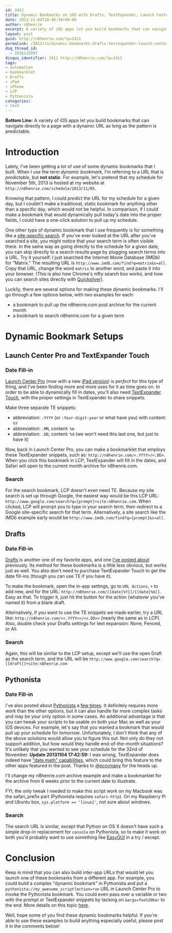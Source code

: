 ```yaml
---
id: 2411
title: Dynamic Bookmarks on iOS with Drafts, TextExpander, Launch Center Pro, and Pythonista
date: 2013-11-04T10:48:39+00:00
author: n8henrie
excerpt: A variety of iOS apps let you build bookmarks that can navigate directly to a page with a dynamic URL as long as the pattern is predictable.
layout: post
guid: http://n8henrie.com/?p=2411
permalink: /2013/11/dynamic-bookmarks-drafts-textexpander-launch-center-pro-pythonista/
dsq_thread_id:
  - 1936122097
disqus_identifier: 2411 http://n8henrie.com/?p=2411
tags:
- automation
- bookmarklet
- Drafts
- iPad
- iPhone
- LCP
- Pythonista
categories:
- tech
---
```

**Bottom Line:** A variety of iOS apps let you build bookmarks that can navigate directly to a page with a dynamic URL as long as the pattern is predictable.<!--more-->

# Introduction

Lately, I've been getting a lot of use of some dynamic bookmarks that I built. When I use the term _dynamic bookmark_, I'm referring to a URL that is _predictable_, but **not static**. For example, let's pretend that my schedule for November 5th, 2013 is hosted at my website at `http://n8henrie.com/schedule/2013/11/05`.

Knowing that pattern, I could _predict_ the URL for my schedule for a given day, but I couldn't make a traditional, static bookmark for anything other than a specific day, which would not be helpful. In comparison, if I could make a bookmark that would dynamically pull today's date into the proper fields, I could have a one-click solution to pull up my schedule.

One other type of dynamic bookmark that I use frequently is for something like a <a target="_blank" href="http://www.google.com/insidesearch/tipstricks/all.html">site-specific search</a>. If you've ever looked at the URL after you've searched a site, you might notice that your search term is often visible there. In the same way as going directly to the schedule for a given date, you can skip directly to a search results page by plugging search terms into a URL. Try it yourself: I just searched the Internet Movie Database (IMDb) for "Matrix." The resulting URL is `http://www.imdb.com/find?q=matrix&s=all`. Copy that URL, change the word `matrix` to another word, and paste it into your browser. (This is also how Chrome's nifty search box works, and how you can search sites directly with <a target="_blank" href="http://qsapp.com/" title="Quicksilver — Mac OS X at your Fingertips">Quicksilver</a>).

Luckily, there are several options for making these dynamic bookmarks. I'll go through a few options below, with two examples for each:

  * a bookmark to pull up the n8henrie.com post archive for the current month
  * a bookmark to search n8henrie.com for a given term

# Dynamic Bookmark Setups

## Launch Center Pro and TextExpander Touch

### Date Fill-in

<a target="_blank" href="https://itunes.apple.com/us/app/launch-center-pro/id532016360?mt=8&at=10l5H6">Launch Center Pro</a> (now with a new <a href="https://itunes.apple.com/us/app/launch-center-pro-for-ipad/id799664902?mt=8&at=10l5H6" target="_blank">iPad version</a>) is _perfect_ for this type of thing, and I've been finding more and more uses for it as time goes on. In order to be able to dynamically fill in dates, you'll also need <a target="_blank" href="https://itunes.apple.com/us/app/textexpander/id326180690?mt=8&at=10l5H6">TextExpander Touch</a>, with the proper settings in TextExpander to share snippets.

Make three separate TE snippets:

  * abbreviation: `.YYYY` (or `:four-digit-year` or what have you) with content: `%Y`
  * abbreviation: `.MM`, content: `%m`
  * abbreviation: `.DD`, content: `%d` (we won't need this last one, but just to have it)

Now, back in Launch Center Pro, you can make a bookmarklet that employs these TextExpander snippets, such as: `http://n8henrie.com/<.YYYY>/<.DD>`. When you click this bookmark in LCP, TextExpander will fill in the dates, and Safari will open to the current month archive for n8henrie.com.

### Search

For the search bookmark, LCP doesn't even need TE. Because my site search is set up through Google, the easiest way would be this LCP URL: `http://www.google.com/search?q=[prompt]+site:n8henrie.com`. When clicked, LCP will prompt you to type in your search term, then redirect to a Google site-specific search for that term. Alternatively, a site search like the IMDb example early would be `http://www.imdb.com/find?q=[prompt]&s=all`.

## Drafts

### Date Fill-in

<a target="_blank" href="https://itunes.apple.com/us/app/drafts/id502385074?mt=8&at=10l5H6" title="Drafts - Agile Tortoise">Drafts</a> is another one of my favorite apps, and one [I've posted about](http://n8henrie.com/tag/drafts/) previously. Its method for these bookmarks is a little less obvious, but works just as well. You also don't need to purchase TextExpander Touch to get the date fill-ins (though you can use TE if you have it).

To make the bookmark, open the in-app settings, go to `URL Actions`, `+` to add new, and for the URL: `http://n8henrie.com/[[date|%Y]]/[[date|%m]]`. Easy as that. To trigger it, just hit the button for the action (whatever you've named it) from a blank draft.

Alternatively, if you want to use the TE snippets we made earlier, try a URL like: `http://n8henrie.com/<<.YYYY>>/<<.DD>>` (nearly the same as in LCP). Also, double check your Drafts settings for text expansion: None, Fenced, or All.

### Search

Again, this will be similar to the LCP setup, except we'll use the open Draft as the search term, and the URL will be `http://www.google.com/search?q=[[draft]]+site:n8henrie.com`

## Pythonista

### Date Fill-in

I've also posted about <a target="_blank" href="https://itunes.apple.com/us/app/pythonista/id528579881?mt=8&uo=4&at=10l5H6" title="Pythonista">Pythonista</a> a [few times](http://n8henrie.com/tag/pythonista). It definitely requires more work than the other options, but it can also handle far more complex tasks and may be your only option in some cases. An additional advantage is that you can tweak your scripts to be usable on both your Mac as well as your iOS devices. For example, let's say that you wanted a bookmark that would pull up your schedule for _tomorrow_. Unfortunately, I don't think that any of the above solutions would allow you to figure this out. Not only do they not support addition, but how would they handle end-of-the-month situations? It's unlikely that you wanted to see your schedule for the 32nd of November. **Update 20131104 17:42:59:** I was wrong, TextExpander does indeed have <a href="http://smilesoftware.com/blog/entry/textexpander-date-and-time-math" target="_blank">"date math" capabilities</a>, which could bring this feature to the other apps featured in the post. Thanks to <a href="https://twitter.com/ecormany" target="_blank">@ecormany</a> for the heads up.

I'll change my n8henrie.com archive example and make a bookmarklet for the archive from 6 weeks prior to the current date to illustrate.

<script src="http://pastebin.com/embed_js.php?i=qs1G0GHM"></script>

FYI, the only tweak I needed to make this script work on my Macbook was the safari_prefix part (Pythonista requires `safari-http`). On my Raspberry Pi and Ubuntu box, `sys.platform == 'linux2'`, not sure about windows.

### Search

The search URL is similar, except that Python on OS X doesn't have such a simple drop-in replacement for `console` on Pythonista, so to make it work on both you'd probably want to use something like <a target="_blank" href="http://easygui.sourceforge.net">EasyGUI</a> in a try / except.

<script src="http://pastebin.com/embed_js.php?i=Ju99jhz5"></script>

# Conclusion

Keep in mind that you can also build inter-app URLs that would let you launch one of these bookmarks from a different app. For example, you could build a complex "dynamic bookmark" in Pythonista and put a `pythonista://my_awesome_script?action=run` URL in Launch Center Pro to invoke the Pythonista bookmark. You could even pass over a variable or two with the prompt or TextExpander snippets by tacking on `&args=foo%20bar` to the end. More details on this topic <a target="_blank" href="http://omz-software.com/pythonista/docs/ios/urlscheme.html">here</a>.

Well, hope some of you find these dynamic bookmarks helpful. If you're able to use these examples to build anything especially useful, please post it in the comments below!
